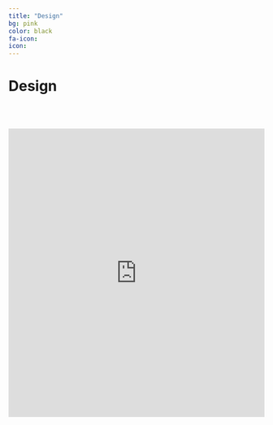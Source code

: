 ```yaml
---
title: "Design"
bg: pink
color: black
fa-icon:
icon:
---
```


# Design
<br/><br/>

<style>
.responsive-wrap iframe{ max-width: 100%;}
</style>
<div class="responsive-wrap">
<!-- this is the embed code provided by Google -->
  <iframe src="https://docs.google.com/presentation/d/e/2PACX-1vQPwjmuDH83joQtA0Q8PA7Rp5AhBdmY1UMoHLUPqnruVNvbSABshqxedtw26SNL4Sh1Y2_mBLjleWTq/embed?start=false&loop=true&delayms=5000" frameborder="0" width="960" height="569" allowfullscreen="true" mozallowfullscreen="true" webkitallowfullscreen="true"></iframe>
<!-- Google embed ends -->
</div>
